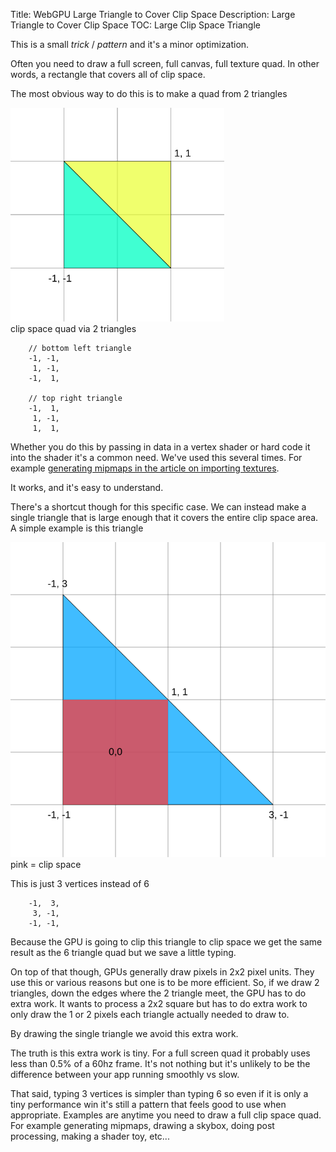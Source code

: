 Title: WebGPU Large Triangle to Cover Clip Space
Description: Large Triangle to Cover Clip Space
TOC: Large Clip Space Triangle

This is a small *trick* / *pattern* and it's a minor optimization.

Often you need to draw a full screen, full canvas, full texture quad.
In other words, a rectangle that covers all of clip space.

The most obvious way to do this is to make a quad from 2 triangles

<div class="webgpu_center">
  <div>
    <img style="width: 342px;" src="resources/quad-triangles.svg">
    <div>clip space quad via 2 triangles</div>
  </div>
</div>


```
    // bottom left triangle
    -1, -1,
     1, -1,
    -1,  1,

    // top right triangle
    -1,  1,
     1, -1,
     1,  1,
```

Whether you do this by passing in data in a vertex shader or hard code
it into the shader it's a common need. We've used this several times.
For example [generating mipmaps in the article on importing textures](webgpu-importing-textures.html).

It works, and it's easy to understand.

There's a shortcut though for this specific case. We can instead
make a single triangle that is large enough that it covers the entire
clip space area. A simple example is this triangle

<div class="webgpu_center">
  <div>
    <img style="width: 512px;" src="resources/quad-triangle.svg">
    <div>pink = clip space</div>
  </div>
</div>

This is just 3 vertices instead of 6

```
    -1,  3,
     3, -1,
    -1, -1,
```

Because the GPU is going to clip this triangle to clip space we
get the same result as the 6 triangle quad but we save a little
typing.

On top of that though, GPUs generally draw pixels in 2x2 pixel
units. They use this or various reasons but one is to be more efficient.
So, if we draw 2 triangles, down the edges where the 2 triangle meet,
the GPU has to do extra work. It wants to process a 2x2 square but has
to do extra work to only draw the 1 or 2 pixels each triangle actually
needed to draw to.

By drawing the single triangle we avoid this extra work.

The truth is this extra work is tiny. For a full screen quad it
probably uses less than 0.5% of a 60hz frame. It's not nothing
but it's unlikely to be the difference between your app running
smoothly vs slow.

That said, typing 3 vertices is simpler than typing 6 so even
if it is only a tiny performance win it's still a pattern that
feels good to use when appropriate. Examples are anytime you need
to draw a full clip space quad. For example generating mipmaps,
drawing a skybox, doing post processing, making a shader toy,
etc...
